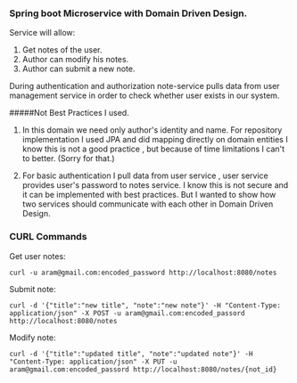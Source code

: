 ### Spring boot Microservice with Domain Driven Design.

Service will allow:
1. Get notes of the user.
2. Author can modify his notes.
3. Author can submit a new note.


During authentication and authorization note-service pulls data from user management service
in order to check whether user exists in our system.


#####Not Best Practices I used.

1. In this domain we need only author's identity and name.
For repository implementation I used JPA and did mapping directly on domain entities
I know this is not a good practice , but because of time limitations I can't to better. (Sorry for that.)

2. For basic authentication I pull data from user service , user service provides user's password to 
notes service. I know this is not secure and it can be implemented with best practices.
But I wanted to show how two services should communicate with each other in Domain Driven Design.
  


### CURL Commands

Get user notes:

    curl -u aram@gmail.com:encoded_password http://localhost:8080/notes
    
Submit note:
    
    curl -d '{"title":"new title", "note":"new note"}' -H "Content-Type: application/json" -X POST -u aram@gmail.com:encoded_passord http://localhost:8080/notes
    
Modify note:

    curl -d '{"title":"updated title", "note":"updated note"}' -H "Content-Type: application/json" -X PUT -u aram@gmail.com:encoded_passord http://localhost:8080/notes/{not_id}

        
    
    
